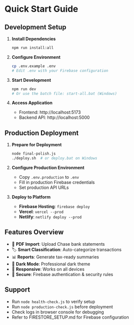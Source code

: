 # Quick Start Guide

## Development Setup

1. **Install Dependencies**
   ```bash
   npm run install:all
   ```

2. **Configure Environment**
   ```bash
   cp .env.example .env
   # Edit .env with your Firebase configuration
   ```

3. **Start Development**
   ```bash
   npm run dev
   # Or use the batch file: start-all.bat (Windows)
   ```

4. **Access Application**
   - Frontend: http://localhost:5173
   - Backend API: http://localhost:5000

## Production Deployment

1. **Prepare for Deployment**
   ```bash
   node final-polish.js
   ./deploy.sh  # or deploy.bat on Windows
   ```

2. **Configure Production Environment**
   - Copy `.env.production` to `.env`
   - Fill in production Firebase credentials
   - Set production API URLs

3. **Deploy to Platform**
   - **Firebase Hosting**: `firebase deploy`
   - **Vercel**: `vercel --prod`
   - **Netlify**: `netlify deploy --prod`

## Features Overview

- 📄 **PDF Import**: Upload Chase bank statements
- 🏷️ **Smart Classification**: Auto-categorize transactions
- 📊 **Reports**: Generate tax-ready summaries
- 🌙 **Dark Mode**: Professional dark theme
- 📱 **Responsive**: Works on all devices
- 🔐 **Secure**: Firebase authentication & security rules

## Support

- Run `node health-check.js` to verify setup
- Run `node production-check.js` before deployment
- Check logs in browser console for debugging
- Refer to FIRESTORE_SETUP.md for Firebase configuration
